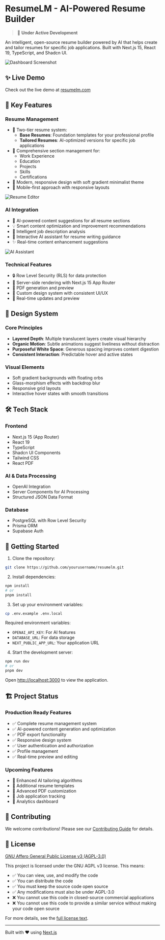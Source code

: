 # ResumeLM - AI-Powered Resume Builder

> 🚧 **Under Active Development** 

An intelligent, open-source resume builder powered by AI that helps create and tailor resumes for specific job applications. Built with Next.js 15, React 19, TypeScript, and Shadcn UI.

![Dashboard Screenshot](public/images/ss1.webp)

## ✨ Live Demo

Check out the live demo at [resumelm.com](https://resumelm.com)

## 🌟 Key Features

### Resume Management
- 📝 Two-tier resume system:
  - **Base Resumes**: Foundation templates for your professional profile
  - **Tailored Resumes**: AI-optimized versions for specific job applications
- 💼 Comprehensive section management for:
  - Work Experience
  - Education
  - Projects
  - Skills
  - Certifications
- 🎨 Modern, responsive design with soft gradient minimalist theme
- 📱 Mobile-first approach with responsive layouts

![Resume Editor](public/images/ss2.webp)

### AI Integration
- 🤖 AI-powered content suggestions for all resume sections
- 💡 Smart content optimization and improvement recommendations
- 🎯 Intelligent job description analysis
- 💬 Interactive AI assistant for resume writing guidance
- ✨ Real-time content enhancement suggestions

![AI Assistant](public/images/ss4.webp)

### Technical Features
- 🔒 Row Level Security (RLS) for data protection
- 🚀 Server-side rendering with Next.js 15 App Router
- 📄 PDF generation and preview
- 🎨 Custom design system with consistent UI/UX
- 🔄 Real-time updates and preview

## 🎨 Design System

### Core Principles
- **Layered Depth**: Multiple translucent layers create visual hierarchy
- **Organic Motion**: Subtle animations suggest liveliness without distraction
- **Purposeful White Space**: Generous spacing improves content digestion
- **Consistent Interaction**: Predictable hover and active states

### Visual Elements
- Soft gradient backgrounds with floating orbs
- Glass-morphism effects with backdrop blur
- Responsive grid layouts
- Interactive hover states with smooth transitions

## 🛠️ Tech Stack

### Frontend
- Next.js 15 (App Router)
- React 19
- TypeScript
- Shadcn UI Components
- Tailwind CSS
- React PDF

### AI & Data Processing
- OpenAI Integration
- Server Components for AI Processing
- Structured JSON Data Format

### Database
- PostgreSQL with Row Level Security
- Prisma ORM
- Supabase Auth

## 🚀 Getting Started

1. Clone the repository:
```bash
git clone https://github.com/yourusername/resumelm.git
```

2. Install dependencies:
```bash
npm install
# or
pnpm install
```

3. Set up your environment variables:
```bash
cp .env.example .env.local
```

Required environment variables:
- `OPENAI_API_KEY`: For AI features
- `DATABASE_URL`: For data storage
- `NEXT_PUBLIC_APP_URL`: Your application URL

4. Start the development server:
```bash
npm run dev
# or
pnpm dev
```

Open [http://localhost:3000](http://localhost:3000) to view the application.

## 🏗️ Project Status

### Production Ready Features
- ✅ Complete resume management system
- ✅ AI-powered content generation and optimization
- ✅ PDF export functionality
- ✅ Responsive design system
- ✅ User authentication and authorization
- ✅ Profile management
- ✅ Real-time preview and editing

### Upcoming Features
- 🔄 Enhanced AI tailoring algorithms
- 🔄 Additional resume templates
- 🔄 Advanced PDF customization
- 🔄 Job application tracking
- 🔄 Analytics dashboard

## 📝 Contributing

We welcome contributions! Please see our [Contributing Guide](CONTRIBUTING.md) for details.

## 📄 License

[GNU Affero General Public License v3 (AGPL-3.0)](LICENSE)

This project is licensed under the GNU AGPL v3 license. This means:
- ✅ You can view, use, and modify the code
- ✅ You can distribute the code
- ✅ You must keep the source code open source
- ✅ Any modifications must also be under AGPL-3.0
- ❌ You cannot use this code in closed-source commercial applications
- ❌ You cannot use this code to provide a similar service without making your code open source

For more details, see the [full license text](LICENSE).

---

Built with ❤️ using [Next.js](https://nextjs.org/)
